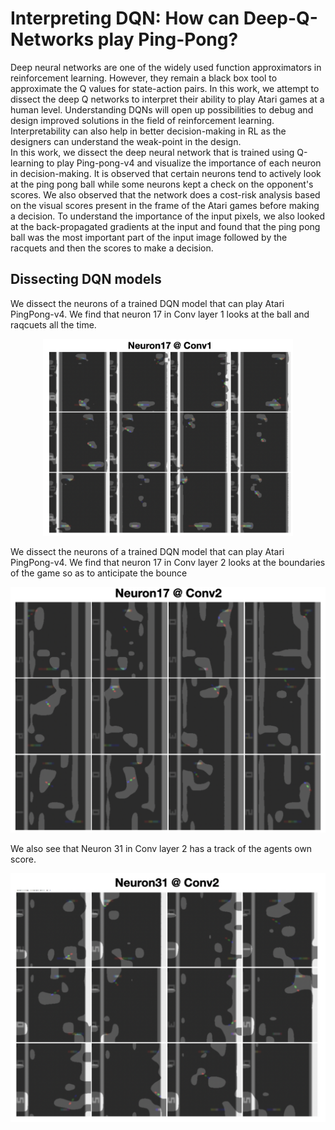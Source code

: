 # Interpreting DQN: How can Deep-Q-Networks play Ping-Pong?

Deep neural networks are one of the widely used function approximators in reinforcement learning. However, they remain a black box tool to approximate the Q values for state-action pairs. In this work, we attempt to dissect the deep Q networks to interpret their ability to play Atari games at a human level. Understanding DQNs will open up possibilities to debug and design improved solutions in the field of reinforcement learning. Interpretability can also help in better decision-making in RL as the designers can understand the weak-point in the design. <br>
In this work, we dissect the deep neural network that is trained using Q-learning to play Ping-pong-v4 and visualize the importance of each neuron in decision-making. It is observed that certain neurons tend to actively look at the ping pong ball while some neurons kept a check on the opponent's scores. We also observed that the network does a cost-risk analysis based on the visual scores present in the frame of the Atari games before making a decision. To understand the importance of the input pixels, we also looked at the back-propagated gradients at the input and found that the ping pong ball was the most important part of the input image followed by the racquets and then the scores to make a decision.

## Dissecting DQN models
We dissect the neurons of a trained DQN model that can play Atari PingPong-v4. We find that neuron 17 in Conv layer 1 looks at the ball and raqcuets all the time. 
<div align='center'>
 
<img src = 'images/neuron17_1.png' width=400>
</div>


We dissect the neurons of a trained DQN model that can play Atari PingPong-v4. We find that neuron 17 in Conv layer 2 looks at the boundaries of the game so as to anticipate the bounce
<div align='center'>
<img src = 'images/neuron17.png'>
</div>

We also see that Neuron 31 in Conv layer 2 has a track of the agents own score.
<div align='center'>
<img src = 'images/neuron31.png'>
</div>
